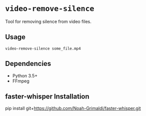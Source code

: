 # `video-remove-silence`

Tool for removing silence from video files.

## Usage

```
video-remove-silence some_file.mp4
```

## Dependencies

- Python 3.5+
- FFmpeg

## faster-whisper Installation
pip install git+https://github.com/Noah-Grimaldi/faster-whisper.git
